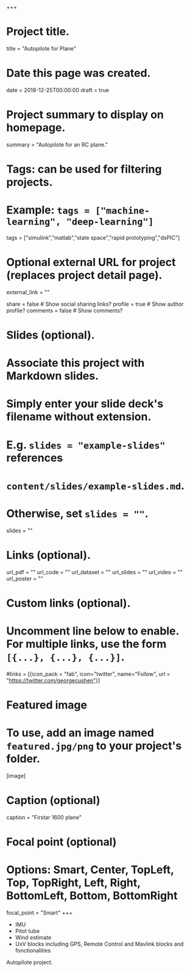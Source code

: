 +++
# Project title.
title = "Autopilote for Plane"

# Date this page was created.
date = 2018-12-25T00:00:00
draft = true

# Project summary to display on homepage.
summary = "Autopilote for an RC plane."

# Tags: can be used for filtering projects.
# Example: `tags = ["machine-learning", "deep-learning"]`
tags = ["simulink","matlab","state space","rapid prototyping","dsPIC"]

# Optional external URL for project (replaces project detail page).
external_link = ""


share = false  # Show social sharing links?
profile = true  # Show author profile?
comments = false  # Show comments?

# Slides (optional).
#   Associate this project with Markdown slides.
#   Simply enter your slide deck's filename without extension.
#   E.g. `slides = "example-slides"` references 
#   `content/slides/example-slides.md`.
#   Otherwise, set `slides = ""`.
slides = ""

# Links (optional).
url_pdf = ""
url_code = ""
url_dataset = ""
url_slides = ""
url_video = ""
url_poster = ""

# Custom links (optional).
#   Uncomment line below to enable. For multiple links, use the form `[{...}, {...}, {...}]`.
#links = [{icon_pack = "fab", icon="twitter", name="Follow", url = "https://twitter.com/georgecushen"}]

# Featured image
# To use, add an image named `featured.jpg/png` to your project's folder. 
[image]
  # Caption (optional)
  caption = "Firstar 1600 plane"
  
  # Focal point (optional)
  # Options: Smart, Center, TopLeft, Top, TopRight, Left, Right, BottomLeft, Bottom, BottomRight
  focal_point = "Smart"
+++

- IMU
- Pitot tube
- Wind estimate
- UxV blocks including GPS, Remote Control and Mavlink blocks and fonctionalities

Autopilote project.



